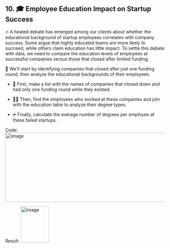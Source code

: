 ## 10. 🎓 Employee Education Impact on Startup Success  
🔥 A heated debate has emerged among our clients about whether the educational background of startup employees correlates with company success. Some argue that highly educated teams are more likely to succeed, while others claim education has little impact. To settle this debate with data, we need to compare the education levels of employees at successful companies versus those that closed after limited funding.

🚀 We'll start by identifying companies that closed after just one funding round, then analyze the educational backgrounds of their employees.

- 📝 First, make a list with the names of companies that closed down and had only one funding round while they existed.

- 👩‍💼 Then, find the employees who worked at these companies and join with the education table to analyze their degree types.

- ➗ Finally, calculate the average number of degrees per employee at these failed startups.

Code: <img width="752" height="219" alt="image" src="https://github.com/user-attachments/assets/ba456a96-abaf-4013-bebb-d54e1a33c1b6" />

Result: <img width="89" height="114" alt="image" src="https://github.com/user-attachments/assets/534097b0-e2fe-42c7-894d-defd92534e36" />
